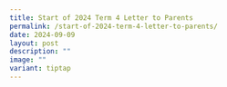 ```yaml
---
title: Start of 2024 Term 4 Letter to Parents
permalink: /start-of-2024-term-4-letter-to-parents/
date: 2024-09-09
layout: post
description: ""
image: ""
variant: tiptap
---
```

